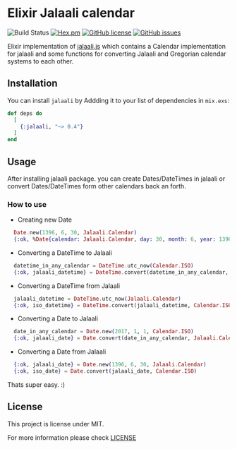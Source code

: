# Elixir Jalaali calendar
![Build Status](https://github.com/jalaali/elixir-jalaali/actions/workflows/ci.yaml/badge.svg)
[![Hex.pm](https://img.shields.io/badge/hex-0.4.0-blue.svg)](https://hex.pm/packages/jalaali)
[![GitHub license](https://img.shields.io/badge/license-MIT-green.svg)](https://raw.githubusercontent.com/jalaali/elixir-jalaali/master/LICENSE)
[![GitHub issues](https://img.shields.io/github/issues/jalaali/elixir-jalaali.svg)](https://github.com/jalaali/elixir-jalaali/issues)


Elixir implementation of [jalaali.js](https://github.com/jalaali/jalaali-js) which contains a Calendar implementation for jalaali and some functions for converting Jalaali and Gregorian calendar systems to each other.

## Installation

You can install `jalaali` by Addding it to your list of dependencies in `mix.exs`:

```elixir
def deps do
  [
    {:jalaali, "~> 0.4"}
  ]
end
```

## Usage

After installing jalaali package. you can create Dates/DateTimes in jalaali or convert
Dates/DateTimes form other calendars back an forth.

### How to use

  - Creating new Date
```elixir
  Date.new(1396, 6, 30, Jalaali.Calendar)
  {:ok, %Date{calendar: Jalaali.Calendar, day: 30, month: 6, year: 1396}}
```

  - Converting a DateTime to Jalaali
```elixir
  datetime_in_any_calendar = DateTime.utc_now(Calendar.ISO)
  {:ok, jalaali_datetime} = DateTime.convert(datetime_in_any_calendar, Jalaali.Calendar)
```

  - Converting a DateTime from Jalaali
```elixir
  jalaali_datetime = DateTime.utc_now(Jalaali.Calendar)
  {:ok, iso_datetime} = DateTime.convert(jalaali_datetime, Calendar.ISO)
```

  - Converting a Date to Jalaali
```elixir
  date_in_any_calendar = Date.new(2017, 1, 1, Calendar.ISO)
  {:ok, jalaali_date} = Date.convert(date_in_any_calendar, Jalaali.Calendar)
```

  - Converting a Date from Jalaali
```elixir
  {:ok, jalaali_date} = Date.new(1396, 6, 30, Jalaali.Calendar)
  {:ok, iso_date} = Date.convert(jalaali_date, Calendar.ISO)
```

  Thats super easy. :)

## License

This project is license under MIT.

For more information please check [LICENSE](https://github.com/jalaali/elixir-jalaali/blob/master/LICENSE)
